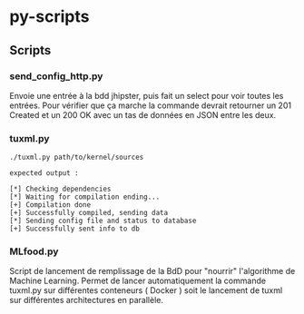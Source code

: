 # py-scripts

## Scripts

### send_config_http.py
Envoie une entrée à la bdd jhipster, puis fait un select pour voir toutes les entrées. Pour vérifier que ça marche la commande devrait retourner un 201 Created et un 200 OK avec un tas de données en JSON entre les deux.

### tuxml.py
    ./tuxml.py path/to/kernel/sources
    
    expected output :

    [*] Checking dependencies
    [*] Waiting for compilation ending...
    [+] Compilation done
    [+] Successfully compiled, sending data
    [*] Sending config file and status to database
    [+] Successfully sent info to db

### MLfood.py

  Script de lancement de remplissage de la BdD pour "nourrir" l'algorithme de Machine Learning.
  Permet de lancer automatiquement la commande tuxml.py sur différentes conteneurs ( Docker ) soit le lancement de tuxml sur différentes architectures en parallèle.
